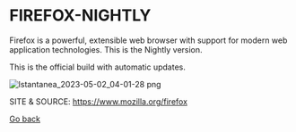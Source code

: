 # FIREFOX-NIGHTLY

 Firefox is a powerful, extensible web browser with support 
 for modern web application technologies. 
 This is the Nightly version.
 
 This is the official build with automatic updates. 
 
 ![Istantanea_2023-05-02_04-01-28 png](https://user-images.githubusercontent.com/88724353/235563850-61d359ff-53ac-43a6-ab1d-33297dc4df73.jpg)
 
 SITE &
 SOURCE: https://www.mozilla.org/firefox

 [Go back](https://portable-linux-apps.github.io/apps.html)
